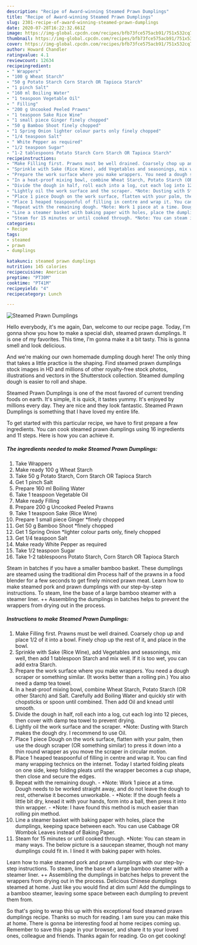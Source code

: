 ```yaml
---
description: "Recipe of Award-winning Steamed Prawn Dumplings"
title: "Recipe of Award-winning Steamed Prawn Dumplings"
slug: 2301-recipe-of-award-winning-steamed-prawn-dumplings
date: 2020-07-28T16:22:32.661Z
image: https://img-global.cpcdn.com/recipes/bfb73fce575acb91/751x532cq70/steamed-prawn-dumplings-recipe-main-photo.jpg
thumbnail: https://img-global.cpcdn.com/recipes/bfb73fce575acb91/751x532cq70/steamed-prawn-dumplings-recipe-main-photo.jpg
cover: https://img-global.cpcdn.com/recipes/bfb73fce575acb91/751x532cq70/steamed-prawn-dumplings-recipe-main-photo.jpg
author: Howard Chandler
ratingvalue: 4.1
reviewcount: 12634
recipeingredient:
- " Wrappers"
- "100 g Wheat Starch"
- "50 g Potato Starch Corn Starch OR Tapioca Starch"
- "1 pinch Salt"
- "160 ml Boiling Water"
- "1 teaspoon Vegetable Oil"
- " Filling"
- "200 g Uncooked Peeled Prawns"
- "1 teaspoon Sake Rice Wine"
- "1 small piece Ginger finely chopped"
- "50 g Bamboo Shoot finely chopped"
- "1 Spring Onion lighter colour parts only finely chopped"
- "1/4 teaspoon Salt"
- " White Pepper as required"
- "1/2 teaspoon Sugar"
- "1-2 tablespoons Potato Starch Corn Starch OR Tapioca Starch"
recipeinstructions:
- "Make Filling first. Prawns must be well drained. Coarsely chop up and place 1/2 of it into a bowl. Finely chop up the rest of it, and place in the bowl."
- "Sprinkle with Sake (Rice Wine), add Vegetables and seasonings, mix well, then add 1 tablespoon Starch and mix well. If it is too wet, you can add extra Starch."
- "Prepare the work surface where you make wrappers. You need a dough scraper or something similar. (It works better than a rolling pin.) You also need a damp tea towel."
- "In a heat-proof mixing bowl, combine Wheat Starch, Potato Starch (OR other Starch) and Salt. Carefully add Boiling Water and quickly stir with chopsticks or spoon until combined. Then add Oil and knead until smooth."
- "Divide the dough in half, roll each into a log, cut each log into 12 pieces, then cover with damp tea towel to prevent drying."
- "Lightly oil the work surface and the scraper. *Note: Dusting with Starch makes the dough dry. I recommend to use Oil."
- "Place 1 piece Dough on the work surface, flatten with your palm, then use the dough scraper (OR something similar) to press it down into a thin round wrapper as you move the scraper in circular motion."
- "Place 1 heaped teaspoonful of filling in centre and wrap it. You can find many wrapping technics on the internet. Today I started folding pleats on one side, keep folding pleats until the wrapper becomes a cup shape, then close and secure the edges."
- "Repeat with the remaining dough. *Note: Work 1 piece at a time. Dough needs to be worked straight away, and do not leave the dough to rest, otherwise it becomes unworkable. *Note: If the dough feels a little bit dry, knead it with your hands, form into a ball, then press it into thin wrapper. *Note: I have found this method is much easier than rolling pin method."
- "Line a steamer basket with baking paper with holes, place the dumplings, keeping space between each. You can use Cabbage OR Wombok Leaves instead of Baking Paper."
- "Steam for 15 minutes or until cooked through. *Note: You can steam in many ways. The below picture is a saucepan steamer, though not many dumplings could fit in. I lined it with baking paper with holes."
categories:
- Recipe
tags:
- steamed
- prawn
- dumplings

katakunci: steamed prawn dumplings 
nutrition: 145 calories
recipecuisine: American
preptime: "PT30M"
cooktime: "PT41M"
recipeyield: "4"
recipecategory: Lunch

---
```



![Steamed Prawn Dumplings](https://img-global.cpcdn.com/recipes/bfb73fce575acb91/751x532cq70/steamed-prawn-dumplings-recipe-main-photo.jpg)

Hello everybody, it's me again, Dan, welcome to our recipe page. Today, I'm gonna show you how to make a special dish, steamed prawn dumplings. It is one of my favorites. This time, I'm gonna make it a bit tasty. This is gonna smell and look delicious.

And we&#39;re making our own homemade dumpling dough here! The only thing that takes a little practice is the shaping. Find steamed prawn dumplings stock images in HD and millions of other royalty-free stock photos, illustrations and vectors in the Shutterstock collection. Steamed dumpling dough is easier to roll and shape.

Steamed Prawn Dumplings is one of the most favored of current trending foods on earth. It's simple, it is quick, it tastes yummy. It's enjoyed by millions every day. They are nice and they look fantastic. Steamed Prawn Dumplings is something that I have loved my entire life.


To get started with this particular recipe, we have to first prepare a few ingredients. You can cook steamed prawn dumplings using 16 ingredients and 11 steps. Here is how you can achieve it.

<!--inarticleads1-->

##### The ingredients needed to make Steamed Prawn Dumplings:

1. Take  Wrappers
1. Make ready 100 g Wheat Starch
1. Take 50 g Potato Starch, Corn Starch OR Tapioca Starch
1. Get 1 pinch Salt
1. Prepare 160 ml Boiling Water
1. Take 1 teaspoon Vegetable Oil
1. Make ready  Filling
1. Prepare 200 g Uncooked Peeled Prawns
1. Take 1 teaspoon Sake (Rice Wine)
1. Prepare 1 small piece Ginger *finely chopped
1. Get 50 g Bamboo Shoot *finely chopped
1. Get 1 Spring Onion *lighter colour parts only, finely chopped
1. Get 1/4 teaspoon Salt
1. Make ready  White Pepper as required
1. Take 1/2 teaspoon Sugar
1. Take 1-2 tablespoons Potato Starch, Corn Starch OR Tapioca Starch


Steam in batches if you have a smaller bamboo basket. These dumplings are steamed using the traditional dim Process half of the prawns in a food blender for a few seconds to get finely minced prawn meat. Learn how to make steamed pork and prawn dumplings with our step-by-step instructions. To steam, line the base of a large bamboo steamer with a steamer liner. ++ Assembling the dumplings in batches helps to prevent the wrappers from drying out in the process. 

<!--inarticleads2-->

##### Instructions to make Steamed Prawn Dumplings:

1. Make Filling first. Prawns must be well drained. Coarsely chop up and place 1/2 of it into a bowl. Finely chop up the rest of it, and place in the bowl.
1. Sprinkle with Sake (Rice Wine), add Vegetables and seasonings, mix well, then add 1 tablespoon Starch and mix well. If it is too wet, you can add extra Starch.
1. Prepare the work surface where you make wrappers. You need a dough scraper or something similar. (It works better than a rolling pin.) You also need a damp tea towel.
1. In a heat-proof mixing bowl, combine Wheat Starch, Potato Starch (OR other Starch) and Salt. Carefully add Boiling Water and quickly stir with chopsticks or spoon until combined. Then add Oil and knead until smooth.
1. Divide the dough in half, roll each into a log, cut each log into 12 pieces, then cover with damp tea towel to prevent drying.
1. Lightly oil the work surface and the scraper. *Note: Dusting with Starch makes the dough dry. I recommend to use Oil.
1. Place 1 piece Dough on the work surface, flatten with your palm, then use the dough scraper (OR something similar) to press it down into a thin round wrapper as you move the scraper in circular motion.
1. Place 1 heaped teaspoonful of filling in centre and wrap it. You can find many wrapping technics on the internet. Today I started folding pleats on one side, keep folding pleats until the wrapper becomes a cup shape, then close and secure the edges.
1. Repeat with the remaining dough. - *Note: Work 1 piece at a time. Dough needs to be worked straight away, and do not leave the dough to rest, otherwise it becomes unworkable. - *Note: If the dough feels a little bit dry, knead it with your hands, form into a ball, then press it into thin wrapper. - *Note: I have found this method is much easier than rolling pin method.
1. Line a steamer basket with baking paper with holes, place the dumplings, keeping space between each. You can use Cabbage OR Wombok Leaves instead of Baking Paper.
1. Steam for 15 minutes or until cooked through. *Note: You can steam in many ways. The below picture is a saucepan steamer, though not many dumplings could fit in. I lined it with baking paper with holes.


Learn how to make steamed pork and prawn dumplings with our step-by-step instructions. To steam, line the base of a large bamboo steamer with a steamer liner. ++ Assembling the dumplings in batches helps to prevent the wrappers from drying out in the process. Delicious Chinese dumplings steamed at home. Just like you would find at dim sum! Add the dumplings to a bamboo steamer, leaving some space between each dumpling to prevent them from. 

So that's going to wrap this up with this exceptional food steamed prawn dumplings recipe. Thanks so much for reading. I am sure you can make this at home. There is gonna be interesting food at home recipes coming up. Remember to save this page in your browser, and share it to your loved ones, colleague and friends. Thanks again for reading. Go on get cooking!
